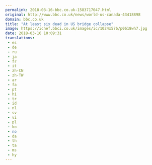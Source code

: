 ```yaml
---
permalink: 2018-03-16-bbc.co.uk-1583717047.html
original: http://www.bbc.co.uk/news/world-us-canada-43418898
domain: bbc.co.uk
title: "At least six dead in US bridge collapse"
image: https://ichef.bbci.co.uk/images/ic/1024x576/p0618wh7.jpg
date: 2018-03-16 10:09:31
translations: 
 - es
 - de
 - ru
 - ja
 - fr
 - it
 - zh-CN
 - zh-TW
 - ar
 - fa
 - pt
 - hi
 - tr
 - id
 - nl
 - sv
 - vi
 - pl
 - ko
 - no
 - da
 - th
 - ta
 - ms
 - hy
---
```


